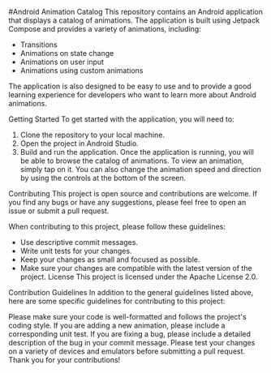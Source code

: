#Android Animation Catalog
This repository contains an Android application that displays a catalog of animations. The application is built using Jetpack Compose and provides a variety of animations, including:

- Transitions
- Animations on state change
- Animations on user input
- Animations using custom animations

The application is also designed to be easy to use and to provide a good learning experience for developers who want to learn more about Android animations.

Getting Started
To get started with the application, you will need to:

1. Clone the repository to your local machine.
2. Open the project in Android Studio.
3. Build and run the application.
Once the application is running, you will be able to browse the catalog of animations. To view an animation, simply tap on it. You can also change the animation speed and direction by using the controls at the bottom of the screen.

Contributing
This project is open source and contributions are welcome. If you find any bugs or have any suggestions, please feel free to open an issue or submit a pull request.

When contributing to this project, please follow these guidelines:

- Use descriptive commit messages.
- Write unit tests for your changes.
- Keep your changes as small and focused as possible.
- Make sure your changes are compatible with the latest version of the project.
License
This project is licensed under the Apache License 2.0.

Contribution Guidelines
In addition to the general guidelines listed above, here are some specific guidelines for contributing to this project:

Please make sure your code is well-formatted and follows the project's coding style.
If you are adding a new animation, please include a corresponding unit test.
If you are fixing a bug, please include a detailed description of the bug in your commit message.
Please test your changes on a variety of devices and emulators before submitting a pull request.
Thank you for your contributions!
